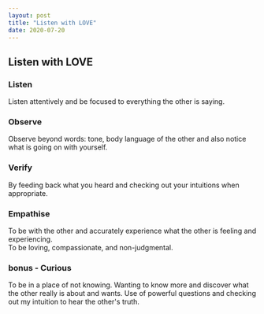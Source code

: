 ```yaml
---
layout: post
title: "Listen with LOVE"
date: 2020-07-20
---
```



## Listen with LOVE

### Listen
Listen attentively and be focused to everything the other is saying.

### Observe
Observe beyond words: tone, body language of the other and also notice what is going on with yourself.

### Verify
By feeding back what you heard and checking out your intuitions when appropriate.

### Empathise
To be with the other and accurately experience what the other is feeling and experiencing.  
To be loving, compassionate, and non-judgmental.

### bonus - Curious
To be in a place of not knowing. Wanting to know more and discover what the other really is about and wants. Use of powerful questions and
checking out my intuition to hear the other's truth.
